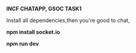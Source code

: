**INCF CHATAPP, GSOC TASK1**

Install all dependencies,then you're good to chat,


**npm install socket.io**


**npm run dev**

